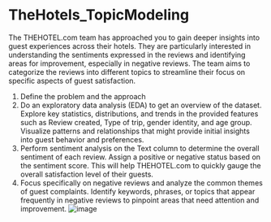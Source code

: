 # TheHotels_TopicModeling

 The THEHOTEL.com team has approached you to gain deeper insights into guest experiences across their hotels. They are particularly interested in understanding the sentiments expressed in the reviews and identifying areas for improvement, especially in negative reviews. The team aims to categorize the reviews into different topics to streamline their focus on specific aspects of guest satisfaction.

1.	Define the problem and the approach
2.	 Do an exploratory data analysis (EDA) to get an overview of the dataset. Explore key statistics, distributions, and trends in the provided features such as Review created, Type of trip, gender identity, and age group. Visualize patterns and relationships that might provide initial insights into guest behavior and preferences.
3.	 Perform sentiment analysis on the Text column to determine the overall sentiment of each review. Assign a positive or negative status based on the sentiment score. This will help THEHOTEL.com to quickly gauge the overall satisfaction level of their guests.
4.	 Focus specifically on negative reviews and analyze the common themes of guest complaints. Identify keywords, phrases, or topics that appear frequently in negative reviews to pinpoint areas that need attention and improvement.
![image](https://github.com/Behachee/TheHotels_TopicModeling/assets/140748662/63003681-233f-466d-8b08-4d0c9a182066)
